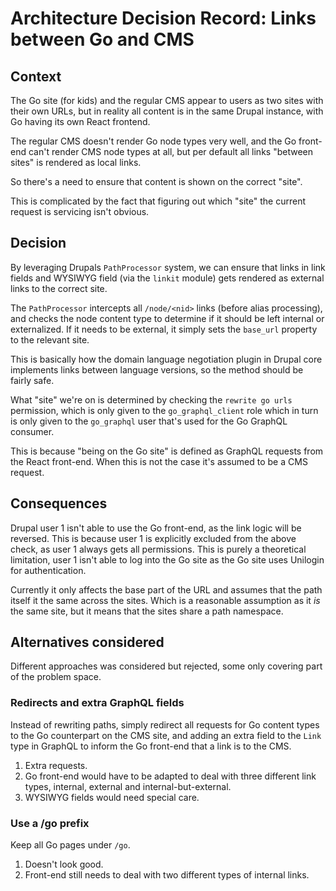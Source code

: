 # Architecture Decision Record: Links between Go and CMS

## Context

The Go site (for kids) and the regular CMS appear to users as two
sites with their own URLs, but in reality all content is in the same
Drupal instance, with Go having its own React frontend.

The regular CMS doesn't render Go node types very well, and the Go
front-end can't render CMS node types at all, but per default all
links "between sites" is rendered as local links.

So there's a need to ensure that content is shown on the correct
"site".

This is complicated by the fact that figuring out which "site" the
current request is servicing isn't obvious.

## Decision

By leveraging Drupals `PathProcessor` system, we can ensure that links
in link fields and WYSIWYG field (via the `linkit` module) gets
rendered as external links to the correct site.

The `PathProcessor` intercepts all `/node/<nid>` links (before alias
processing), and checks the node content type to determine if it
should be left internal or externalized. If it needs to be external,
it simply sets the `base_url` property to the relevant site.

This is basically how the domain language negotiation plugin in Drupal
core implements links between language versions, so the method should
be fairly safe.

What "site" we're on is determined by checking the `rewrite go urls`
permission, which is only given to the `go_graphql_client` role which
in turn is only given to the `go_graphql` user that's used for the Go
GraphQL consumer.

This is because "being on the Go site" is defined as GraphQL requests
from the React front-end. When this is not the case it's assumed to be
a CMS request.

## Consequences

Drupal user 1 isn't able to use the Go front-end, as the link logic
will be reversed. This is because user 1 is explicitly excluded from
the above check, as user 1 always gets all permissions. This is purely
a theoretical limitation, user 1 isn't able to log into the Go site as
the Go site uses Unilogin for authentication.

Currently it only affects the base part of the URL and assumes that
the path itself it the same across the sites. Which is a reasonable
assumption as it *is* the same site, but it means that the sites share
a path namespace.

## Alternatives considered

Different approaches was considered but rejected, some only covering
part of the problem space.

### Redirects and extra GraphQL fields

Instead of rewriting paths, simply redirect all requests for Go
content types to the Go counterpart on the CMS site, and adding an extra
field to the `Link` type in GraphQL to inform the Go front-end that a
link is to the CMS.

1. Extra requests.
2. Go front-end would have to be adapted to deal with three different
   link types, internal, external and internal-but-external.
3. WYSIWYG fields would need special care.

### Use a /go prefix

Keep all Go pages under `/go`.

1. Doesn't look good.
2. Front-end still needs to deal with two different types of internal
   links.

